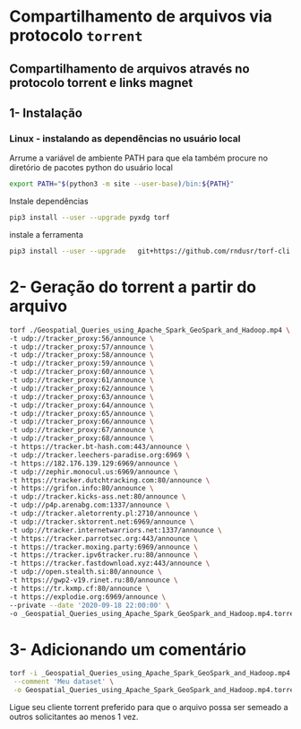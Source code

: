 # Compartilhamento de arquivos via protocolo `torrent`

## Compartilhamento de arquivos através no protocolo torrent e links magnet

## 1- Instalação

### Linux - instalando as dependências no usuário local

Arrume a variável de ambiente PATH para que ela também procure no
diretório de pacotes python do usuário local

```bash
export PATH="$(python3 -m site --user-base)/bin:${PATH}"
```
Instale dependências
```bash
pip3 install --user --upgrade pyxdg torf 
```
instale a ferramenta
```bash
pip3 install --user --upgrade   git+https://github.com/rndusr/torf-cli.git
```
# 2- Geração do torrent a partir do arquivo

```bash
torf ./Geospatial_Queries_using_Apache_Spark_GeoSpark_and_Hadoop.mp4 \
-t udp://tracker_proxy:56/announce \
-t udp://tracker_proxy:57/announce \
-t udp://tracker_proxy:58/announce \
-t udp://tracker_proxy:59/announce \
-t udp://tracker_proxy:60/announce \
-t udp://tracker_proxy:61/announce \
-t udp://tracker_proxy:62/announce \
-t udp://tracker_proxy:63/announce \
-t udp://tracker_proxy:64/announce \
-t udp://tracker_proxy:65/announce \
-t udp://tracker_proxy:66/announce \
-t udp://tracker_proxy:67/announce \
-t udp://tracker_proxy:68/announce \
-t https://tracker.bt-hash.com:443/announce \
-t udp://tracker.leechers-paradise.org:6969 \
-t https://182.176.139.129:6969/announce \
-t udp://zephir.monocul.us:6969/announce \
-t https://tracker.dutchtracking.com:80/announce \
-t https://grifon.info:80/announce \
-t udp://tracker.kicks-ass.net:80/announce \
-t udp://p4p.arenabg.com:1337/announce \
-t udp://tracker.aletorrenty.pl:2710/announce \
-t udp://tracker.sktorrent.net:6969/announce \
-t udp://tracker.internetwarriors.net:1337/announce \
-t https://tracker.parrotsec.org:443/announce \
-t https://tracker.moxing.party:6969/announce \
-t https://tracker.ipv6tracker.ru:80/announce \
-t https://tracker.fastdownload.xyz:443/announce \
-t udp://open.stealth.si:80/announce \
-t https://gwp2-v19.rinet.ru:80/announce \
-t https://tr.kxmp.cf:80/announce \
-t https://explodie.org:6969/announce \
--private --date '2020-09-18 22:00:00' \
-o _Geospatial_Queries_using_Apache_Spark_GeoSpark_and_Hadoop.mp4.torrent
```

# 3- Adicionando um comentário

```bash
torf -i _Geospatial_Queries_using_Apache_Spark_GeoSpark_and_Hadoop.mp4.torrent \
 --comment 'Meu dataset' \
 -o Geospatial_Queries_using_Apache_Spark_GeoSpark_and_Hadoop.mp4.torrent
```

Ligue seu cliente torrent preferido para que o arquivo possa ser semeado
a outros solicitantes ao menos 1 vez.
